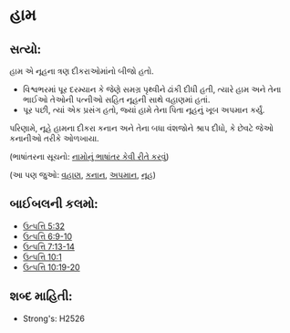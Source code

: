 # હામ 

## સત્યો: 

હામ એ નૂહના ત્રણ દીકરાઓમાંનો બીજો હતો.

* વિશ્વભરમાં પૂર દરમ્યાન કે જેણે સમગ્ર પૃથ્વીને ઢાંકી દીધી હતી, ત્યારે હામ અને તેના ભાઈઓ તેઓની પત્નીઓ સહિત નૂહની સાથે વહાણમાં હતાં.
* પૂર પછી, ત્યાં એક પ્રસંગ હતો, જ્યાં હામે તેના પિતા નૂહનું ખૂબ અપમાન કર્યું.

પરિણામે, નૂહે હામના દીકરા કનાન અને તેના બધા વંશજોને શ્રાપ દીધો, કે છેવટે જેઓ કનાનીઓ તરીકે ઓળખાયા.

(ભાષાંતરના સૂચનો: [નામોનું ભાષાંતર કેવી રીતે કરવું](rc://gu/ta/man/translate/translate-names))

(આ પણ જુઓ: [વહાણ](../kt/ark.md), [કનાન](../names/canaan.md), [અપમાન](../other/dishonor.md), [નૂહ](../names/noah.md))

## બાઈબલની કલમો: 

* [ઉત્પત્તિ 5:32](rc://gu/tn/help/gen/05/32)
* [ઉત્પત્તિ 6:9-10](rc://gu/tn/help/gen/06/09)
* [ઉત્પત્તિ 7:13-14](rc://gu/tn/help/gen/07/13)
* [ઉત્પત્તિ 10:1](rc://gu/tn/help/gen/10/01)
* [ઉત્પત્તિ 10:19-20](rc://gu/tn/help/gen/10/19)

## શબ્દ માહિતી: 

* Strong's: H2526
